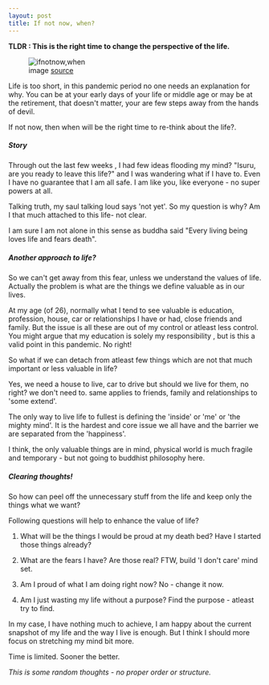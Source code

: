 ```yaml
---
layout: post
title: If not now, when?
---
```


**TLDR : This is the right time to change the perspective of the life.**

<figure>
  <img src="{{ site.url }}/assets/img/mind.jpeg" alt="ifnotnow,when" class="fig-img"/>
  <figcaption>image <a href="https://scopeblog.stanford.edu/2018/06/18/mind-this-research-reveals-the-power-of-the-mind/">source</a></figcaption>
</figure>

Life is too short, in this pandemic period no one needs an explanation for why. You can be at your early days of your life or middle age or may be at the retirement, that doesn't matter, your are few steps away from the hands of devil.

If not now, then when will be the right time to re-think about the life?.

##### Story

Through out the last few weeks , I had few ideas flooding my mind? "Isuru, are you ready to leave this life?" and I was wandering what if I have to. Even I have no guarantee that I am all safe. I am like you, like everyone - no super powers at all.

Talking truth, my saul talking loud says 'not yet'. So my question is why? Am I that much attached to this life- not clear.

I am sure I am not alone in this sense as buddha said "Every living being loves life and fears death".

##### Another approach to life?

So we can't get away from this fear, unless we understand the values of life. Actually the problem is what are the things we define valuable as in our lives.

At my age (of 26), normally what I tend to see valuable is education, profession, house, car or relationships I have or had, close friends and family. But the issue is all these are out of my control or atleast less control. You might argue that my education is solely my responsibility , but is this a valid point in this pandemic. No right!

So what if we can detach from atleast few things which are not that much important or less valuable in life?

Yes, we need a house to live, car to drive but should we live for them, no right? we don't need to. same applies to friends, family and relationships to 'some extend'.

The only way to live life to fullest is defining the 'inside' or 'me' or 'the mighty mind'. It is the hardest and core issue we all have and the barrier we are separated from the 'happiness'.

I think, the only valuable things are in mind, physical world is much fragile and temporary - but not going to buddhist philosophy here.

##### Clearing thoughts!

So how can peel off the unnecessary stuff from the life and keep only the things what we want?

Following questions will help to enhance the value of life?

1. What will be the things I would be proud at my death bed? Have I started those things already?

2. What are the fears I have? Are those real? FTW, build 'I don't care' mind set.

3. Am I proud of what I am doing right now? No - change it now.

4. Am I just wasting my life without a purpose? Find the purpose - atleast try to find.

In my case, I have nothing much to achieve, I am happy about the current snapshot of my life and the way I live is enough. But I think I should more focus on stretching my mind bit more.

Time is limited. Sooner the better.

_This is some random thoughts - no proper order or structure._
